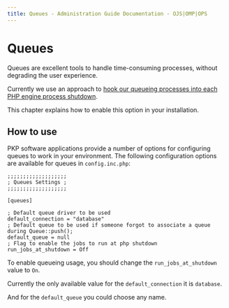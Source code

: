 ```yaml
---
title: Queues - Administration Guide Documentation - OJS|OMP|OPS
---
```


# Queues

Queues are excellent tools to handle time-consuming processes, without degrading the user experience.

Currently we use an approach to [hook our queueing processes into each PHP engine process shutdown](../../dev/documentation/en/utilities-queues.md).

This chapter explains how to enable this option in your installation.

## How to use

PKP software applications provide a number of options for configuring queues to work in your environment. The following configuration options are available for queues in `config.inc.php`:

```
;;;;;;;;;;;;;;;;;;;
; Queues Settings ;
;;;;;;;;;;;;;;;;;;;

[queues]

; Default queue driver to be used
default_connection = "database"
; Default queue to be used if someone forgot to associate a queue during Queue::push();
default_queue = null
; Flag to enable the jobs to run at php shutdown
run_jobs_at_shutdown = Off
```

To enable queueing usage, you should change the `run_jobs_at_shutdown` value to `On`.

Currently the only available value for the `default_connection` it is `database`.

And for the `default_queue` you could choose any name.